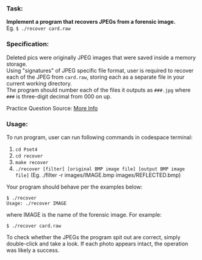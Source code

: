 ### Task: ###
**Implement a program that recovers JPEGs from a forensic image.**<br>
Eg. `$ ./recover card.raw`

### Specification: ###
Deleted pics were originally JPEG images that were saved inside a memory storage.<br>
Using "signatures" of JPEG specific file format, user is required to recover each of the JPEG from `card.raw`, storing each as a separate file in your current working directory.<br>
The program should number each of the files it outputs as `###.jpg` where `###` is three-digit decimal from 000 on up. 

Practice Question Source: [More Info](https://cs50.harvard.edu/x/2022/psets/4/recover/) 

### Usage: ###

To run program, user can run following commands in codespace terminal:

1. `cd Pset4`
2. `cd recover`
3. `make recover`
4. `./recover [filter] [original BMP image file] [output BMP image file]` (Eg. ./filter -r images/IMAGE.bmp images/REFLECTED.bmp)

Your program should behave per the examples below:
```
$ ./recover
Usage: ./recover IMAGE
```
where IMAGE is the name of the forensic image. For example:
```
$ ./recover card.raw
```

To check whether the JPEGs the program spit out are correct, simply double-click and take a look. If each photo appears intact, the operation was likely a success.
